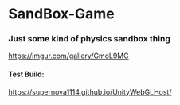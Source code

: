 # SandBox-Game
### Just some kind of physics sandbox thing
https://imgur.com/gallery/GmoL9MC
#### Test Build:
https://supernova1114.github.io/UnityWebGLHost/
